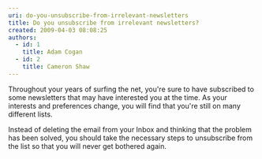 ```yaml
---
uri: do-you-unsubscribe-from-irrelevant-newsletters
title: Do you unsubscribe from irrelevant newsletters?
created: 2009-04-03 08:08:25
authors:
  - id: 1
    title: Adam Cogan
  - id: 2
    title: Cameron Shaw
---
```





<span class='intro'> ​Throughout your years of surfing the net, you're sure to have subscribed to some newsletters that may have interested you at the time. As your interests and preferences change, you will find that you're still on many different lists. <br> </span>

<p>​Instead of deleting the email from your Inbox and thinking that the problem has been solved, you should take the necessary steps to unsubscribe from the list so that you will never get bothered again.&#160;​​<br></p>



